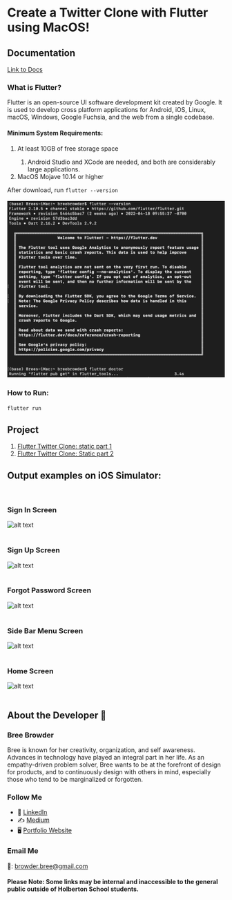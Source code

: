 # Create a Twitter Clone with Flutter using MacOS!

## Documentation
[Link to Docs](https://docs.flutter.dev/get-started/install/macos)

### What is Flutter?

Flutter is an open-source UI software development kit created by Google. It is used to develop cross platform applications for Android, iOS, Linux, macOS, Windows, Google Fuchsia, and the web from a single codebase.

#### Minimum System Requirements:
<ol>
  <li>At least 10GB of free storage space</li>
      <ol>
         <li>Android Studio and XCode are needed, and both are considerably large applications.</li>
      </ol>
  <li>MacOS Mojave 10.14 or higher</li>
</ol>


After download, run ``` flutter --version ``` <br />
<br />
![alt text](https://github.com/breebrowder/holberton-flutter_intro/blob/main/flutter-v.png)

### How to Run:

``` flutter run ```

## Project

1. [Flutter Twitter Clone: static part 1](https://intranet.hbtn.io/projects/2849)
2. [Flutter Twitter Clone: Static part 2](https://intranet.hbtn.io/projects/2849)


## Output examples on iOS Simulator: <br />
<br />

### Sign In Screen
![alt text](https://github.com/breebrowder/holberton-twitter_clone/blob/main/flutter%20screenshot/flutter_01.png)<br />
<br />

### Sign Up Screen
![alt text](https://github.com/breebrowder/holberton-twitter_clone/blob/main/flutter%20screenshot/flutter_02.png)<br />
<br />

### Forgot Password Screen
![alt text](https://github.com/breebrowder/holberton-twitter_clone/blob/main/flutter%20screenshot/flutter_03.png)<br />
<br />

### Side Bar Menu Screen
![alt text](https://github.com/breebrowder/holberton-twitter_clone/blob/main/flutter%20screenshot/flutter_05.png)<br />
<br />

### Home Screen
![alt text](https://github.com/breebrowder/holberton-twitter_clone/blob/main/flutter%20screenshot/flutter_04.png)<br />
<br />


## About the Developer  💬

### Bree Browder

Bree is known for her creativity, organization, and self awareness. Advances in technology have played an integral part in her life. As an empathy-driven problem solver, Bree wants to be at the forefront of design for products, and to continuously design with others in mind, especially those who tend to be marginalized or forgotten.

### Follow Me

- 📁 [LinkedIn](https://www.linkedin.com/in/breebrowder/)
- ✍️ [Medium](https://medium.com/@breebrowder)
- 🖥️ [Portfolio Website](https://breebrowder.github.io)

### Email Me
📩: browder.bree@gmail.com


#### Please Note: Some links may be internal and inaccessible to the general public outside of Holberton School students.
